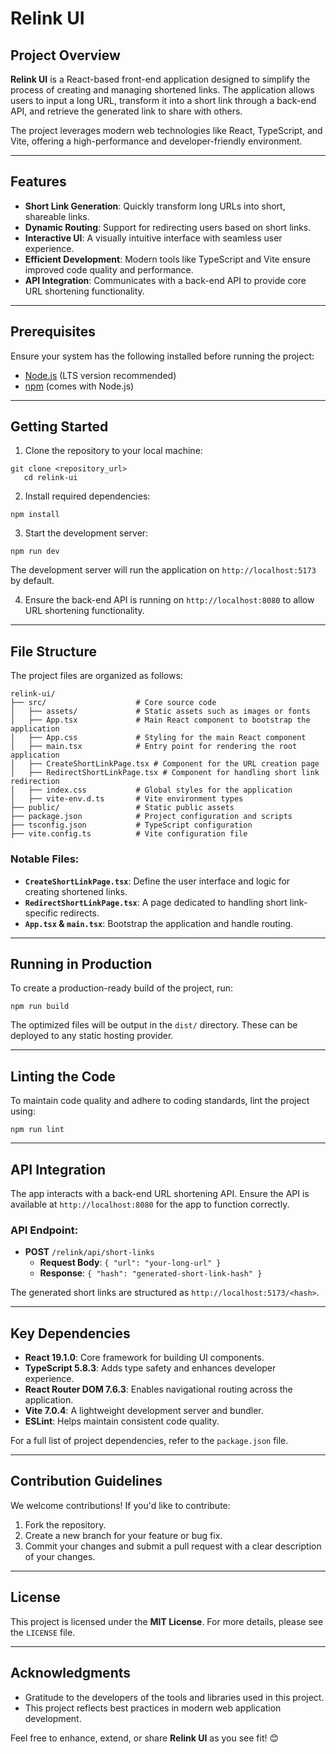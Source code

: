 # Relink UI

## Project Overview
**Relink UI** is a React-based front-end application designed to simplify the process of creating and managing shortened links. The application allows users to input a long URL, transform it into a short link through a back-end API, and retrieve the generated link to share with others.

The project leverages modern web technologies like React, TypeScript, and Vite, offering a high-performance and developer-friendly environment.

---

## Features
- **Short Link Generation**: Quickly transform long URLs into short, shareable links.
- **Dynamic Routing**: Support for redirecting users based on short links.
- **Interactive UI**: A visually intuitive interface with seamless user experience.
- **Efficient Development**: Modern tools like TypeScript and Vite ensure improved code quality and performance.
- **API Integration**: Communicates with a back-end API to provide core URL shortening functionality.

---

## Prerequisites
Ensure your system has the following installed before running the project:
- [Node.js](https://nodejs.org/) (LTS version recommended)
- [npm](https://www.npmjs.com/) (comes with Node.js)

---

## Getting Started

1. Clone the repository to your local machine:
```shell script
git clone <repository_url>
   cd relink-ui
```


2. Install required dependencies:
```shell script
npm install
```


3. Start the development server:
```shell script
npm run dev
```

The development server will run the application on `http://localhost:5173` by default.

4. Ensure the back-end API is running on `http://localhost:8080` to allow URL shortening functionality.

---

## File Structure
The project files are organized as follows:

```
relink-ui/
├── src/                    # Core source code
│   ├── assets/             # Static assets such as images or fonts
│   ├── App.tsx             # Main React component to bootstrap the application
│   ├── App.css             # Styling for the main React component
│   ├── main.tsx            # Entry point for rendering the root application
│   ├── CreateShortLinkPage.tsx # Component for the URL creation page
│   ├── RedirectShortLinkPage.tsx # Component for handling short link redirection
│   ├── index.css           # Global styles for the application
│   ├── vite-env.d.ts       # Vite environment types
├── public/                 # Static public assets
├── package.json            # Project configuration and scripts
├── tsconfig.json           # TypeScript configuration
├── vite.config.ts          # Vite configuration file
```


### Notable Files:
- **`CreateShortLinkPage.tsx`**: Define the user interface and logic for creating shortened links.
- **`RedirectShortLinkPage.tsx`**: A page dedicated to handling short link-specific redirects.
- **`App.tsx` & `main.tsx`**: Bootstrap the application and handle routing.

---

## Running in Production
To create a production-ready build of the project, run:
```shell script
npm run build
```

The optimized files will be output in the `dist/` directory. These can be deployed to any static hosting provider.

---

## Linting the Code
To maintain code quality and adhere to coding standards, lint the project using:
```shell script
npm run lint
```


---

## API Integration
The app interacts with a back-end URL shortening API. Ensure the API is available at `http://localhost:8080` for the app to function correctly.

### API Endpoint:
- **POST** `/relink/api/short-links`
    - **Request Body**: `{ "url": "your-long-url" }`
    - **Response**: `{ "hash": "generated-short-link-hash" }`

The generated short links are structured as `http://localhost:5173/<hash>`.

---

## Key Dependencies
- **React 19.1.0**: Core framework for building UI components.
- **TypeScript 5.8.3**: Adds type safety and enhances developer experience.
- **React Router DOM 7.6.3**: Enables navigational routing across the application.
- **Vite 7.0.4**: A lightweight development server and bundler.
- **ESLint**: Helps maintain consistent code quality.

For a full list of project dependencies, refer to the `package.json` file.

---

## Contribution Guidelines
We welcome contributions! If you'd like to contribute:
1. Fork the repository.
2. Create a new branch for your feature or bug fix.
3. Commit your changes and submit a pull request with a clear description of your changes.

---

## License
This project is licensed under the **MIT License**. For more details, please see the `LICENSE` file.

---

## Acknowledgments
- Gratitude to the developers of the tools and libraries used in this project.
- This project reflects best practices in modern web application development.

Feel free to enhance, extend, or share **Relink UI** as you see fit! 😊
